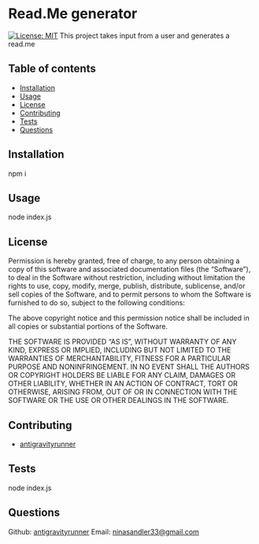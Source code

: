 
# Read.Me generator
[![License: MIT](https://img.shields.io/badge/License-MIT-yellow.svg)](https://opensource.org/licenses/MIT)
This project takes input from a user and generates a read.me

  ## Table of contents

  - [Installation](#installations)
  - [Usage](#usage)
  - [License](#license)
  - [Contributing](#contributing)
  - [Tests](#tests)
  - [Questions](#questions)

  


  ## Installation
  
  npm i 
  


  ##  Usage

  node index.js
  

## License

Permission is hereby granted, free of charge, to any person obtaining a copy of this software and associated documentation files (the “Software”), to deal in the Software without restriction, including without limitation the rights to use, copy, modify, merge, publish, distribute, sublicense, and/or sell copies of the Software, and to permit persons to whom the Software is furnished to do so, subject to the following conditions:

The above copyright notice and this permission notice shall be included in all copies or substantial portions of the Software.

THE SOFTWARE IS PROVIDED “AS IS”, WITHOUT WARRANTY OF ANY KIND, EXPRESS OR IMPLIED, INCLUDING BUT NOT LIMITED TO THE WARRANTIES OF MERCHANTABILITY, FITNESS FOR A PARTICULAR PURPOSE AND NONINFRINGEMENT. IN NO EVENT SHALL THE AUTHORS OR COPYRIGHT HOLDERS BE LIABLE FOR ANY CLAIM, DAMAGES OR OTHER LIABILITY, WHETHER IN AN ACTION OF CONTRACT, TORT OR OTHERWISE, ARISING FROM, OUT OF OR IN CONNECTION WITH THE SOFTWARE OR THE USE OR OTHER DEALINGS IN THE SOFTWARE.


  ##  Contributing

  - [antigravityrunner](https://github.com/antigravityrunner) 
  


  ##  Tests

  node index.js
  

## Questions
Github: [antigravityrunner](https://github.com/antigravityrunner) 
Email: ninasandler33@gmail.com 

